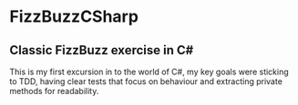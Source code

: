 # FizzBuzzCSharp

## Classic FizzBuzz exercise in C#

This is my first excursion in to the world of C#, my key goals were sticking to TDD, having clear tests that focus on behaviour and extracting private methods for readability.
